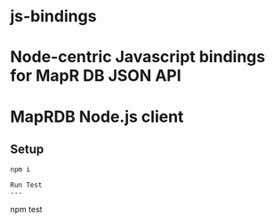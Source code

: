 # js-bindings
Node-centric Javascript bindings for MapR DB JSON API
=======
MapRDB Node.js client
===

Setup
---
```
npm i

Run Test
---
```
npm test
```
